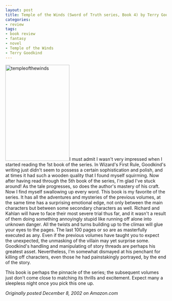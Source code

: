 ```yaml
---
layout: post
title: Temple of the Winds (Sword of Truth series, Book 4) by Terry Goodkind
categories:
- review
tags:
- book review
- fantasy
- novel
- Temple of the Winds
- Terry Goodkind
---
```

<img class="pull-left" title="templeofthewinds" src="http://yentran.isamonkey.org/gallery/images/templeofthewinds-200x300.jpg" width="200" height="300" />I must admit I wasn't very impressed when I started reading the 1st book of the series. In Wizard's First Rule, Goodkind's writing just didn't seem to possess a certain sophistication and polish, and at times it had such a wooden quality that I found myself squirming. Now after having read through the 5th book of the series, I'm glad I've stuck around! As the tale progresses, so does the author's mastery of his craft. Now I find myself swallowing up every word. This book is my favorite of the series. It has all the adventures and mysteries of the previous volumes, at the same time has a surprising emotional edge, not only between the main characters but between some secondary characters as well. Richard and Kahlan will have to face their most severe trial thus far, and it wasn't a result of them doing something annoyingly stupid like running off alone into unknown danger. All the twists and turns building up to the climax will glue your eyes to the pages. The last 100 pages or so are as masterfully executed as any. Even if the previous volumes have taught you to expect the unexpected, the unmasking of the villain may yet surprise some. Goodkind's handling and manipulating of story threads are perhaps his greatest asset. Nevertheless, I'm somewhat dismayed at his penchant for killing off characters, even those he had painstakingly portrayed, by the end of the story.

This book is perhaps the pinnacle of the series; the subsequent volumes just don't come close to matching its thrills and excitement. Expect many a sleepless night once you pick this one up.

*Originally posted December 8, 2002 on Amazon.com*
